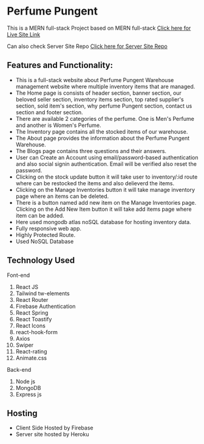 # Perfume Pungent

This is a MERN full-stack Project based on MERN full-stack [Click here for Live Site Link](https://warehouse-management-web-2b489.web.app/)

Can also check Server Site Repo [Click here for Server Site Repo](https://github.com/ProgrammingHeroWC4/warehouse-management-server-side-shova29)

## Features and Functionality:

- This is a full-stack website about Perfume Pungent Warehouse management website where multiple inventory items that are managed.
- The Home page is consists of header section, banner section, our beloved seller section, inventory items section, top rated supplier's section, sold item's section, why perfume Pungent section, contact us section and footer section.
- There are available 2 categories of the perfume. One is Men's Perfume and another is Women's Perfume.
- The Inventory page contains all the stocked items of our warehouse.
- The About page provides the information about the Perfume Pungent Warehouse.
- The Blogs page contains three questions and their answers.
- User can Create an Account using email/password-based authentication and also social signin authentication. Email will be verified also reset the password.
- Clicking on the stock update button it will take user to inventory/:id route where can be restocked the items and also delieverd the items.
- Clicking on the Manage Inventories button it will take manage inventory page where an items can be deleted.
- There is a button named add new item on the Manage Inventories page. Clicking on the Add New Item button it will take add items page where item can be added.
- Here used mongodb atlas noSQL database for hosting inventory data.
- Fully responsive web app.
- Highly Protected Route.
- Used NoSQL Database

## Technology Used

Font-end

1. React JS
2. Tailwind tw-elements
3. React Router
4. Firebase Authentication
5. React Spring
6. React Toastify
7. React Icons
8. react-hook-form
9. Axios
10. Swiper
11. React-rating
12. Animate.css

Back-end

1. Node js
2. MongoDB
3. Express js

## Hosting

- Client Side Hosted by Firebase
- Server site hosted by Heroku
